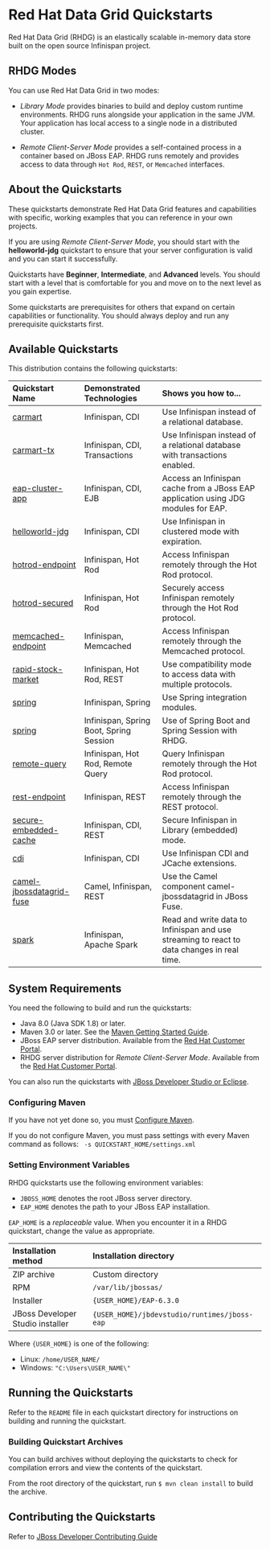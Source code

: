 Red Hat Data Grid Quickstarts
=============================
Red Hat Data Grid (RHDG) is an elastically scalable in-memory data store built on the open source Infinispan project.

## RHDG Modes
You can use Red Hat Data Grid in two modes:

* _Library Mode_ provides binaries to build and deploy custom runtime environments. RHDG runs alongside your application in the same JVM. Your application has local access to a single node in a distributed cluster.

* _Remote Client-Server Mode_ provides a self-contained process in a container based on JBoss EAP. RHDG runs remotely and provides access to data through `Hot Rod`, `REST`, or `Memcached` interfaces.

## About the Quickstarts
These quickstarts demonstrate Red Hat Data Grid features and capabilities with specific, working examples that you can reference in your own projects.

If you are using _Remote Client-Server Mode_, you should start with the **helloworld-jdg** quickstart to ensure that your server configuration is valid and you can start it successfully.

Quickstarts have **Beginner**, **Intermediate**, and **Advanced** levels. You should start with a level that is comfortable for you and move on to the next level as you gain expertise.

Some quickstarts are prerequisites for others that expand on certain capabilities or functionality. You should always deploy and run any prerequisite quickstarts first.

## Available Quickstarts
This distribution contains the following quickstarts:

| **Quickstart Name** | **Demonstrated Technologies** | **Shows you how to...** |
|:-----------|:-----------|:-----------|
| [carmart](carmart/README.md) | Infinispan, CDI | Use Infinispan instead of a relational database. |
| [carmart-tx](carmart-tx/README.md) | Infinispan, CDI, Transactions | Use Infinispan instead of a relational database with transactions enabled.|
| [eap-cluster-app](eap-cluster-app/README.md) | Infinispan, CDI, EJB | Access an Infinispan cache from a JBoss EAP application using JDG modules for EAP.|
| [helloworld-jdg](helloworld-jdg/README.md) | Infinispan, CDI | Use Infinispan in clustered mode with expiration.|
| [hotrod-endpoint](hotrod-endpoint/README.md) | Infinispan, Hot Rod | Access Infinispan remotely through the Hot Rod protocol. |
| [hotrod-secured](hotrod-secured/README.md) | Infinispan, Hot Rod | Securely access Infinispan remotely through the Hot Rod protocol. |
| [memcached-endpoint](memcached-endpoint/README.md) | Infinispan, Memcached | Access Infinispan remotely through the Memcached protocol. |
| [rapid-stock-market](rapid-stock-market/README.md) | Infinispan, Hot Rod, REST | Use compatibility mode to access data with multiple protocols. |
| [spring](spring/README.md) | Infinispan, Spring | Use Spring integration modules. |
| [spring](spring-session/README.md) | Infinispan, Spring Boot, Spring Session | Use of Spring Boot and Spring Session with RHDG. |
| [remote-query](remote-query/README.md) | Infinispan, Hot Rod, Remote Query | Query Infinispan remotely through the Hot Rod protocol. |
| [rest-endpoint](rest-endpoint/README.md) | Infinispan, REST | Access Infinispan remotely through the REST protocol. |
| [secure-embedded-cache](secure-embedded-cache/README.md) | Infinispan, CDI, REST | Secure Infinispan in Library (embedded) mode. |
| [cdi](cdi-jdg/README.md) | Infinispan, CDI | Use Infinispan CDI and JCache extensions. |
| [camel-jbossdatagrid-fuse](camel-jbossdatagrid-fuse/README.md) | Camel, Infinispan, REST | Use the Camel component camel-jbossdatagrid in JBoss Fuse. |
| [spark](spark/README.md) | Infinispan, Apache Spark | Read and write data to Infinispan and use streaming to react to data changes in real time. |

## System Requirements
You need the following to build and run the quickstarts:

* Java 8.0 (Java SDK 1.8) or later.
* Maven 3.0 or later. See the [Maven Getting Started Guide](http://maven.apache.org/guides/getting-started/index.html).
* JBoss EAP server distribution. Available from the [Red Hat Customer Portal](https://access.redhat.com/downloads).
* RHDG server distribution for _Remote Client-Server Mode_. Available from the [Red Hat Customer Portal](https://access.redhat.com/downloads).

You can also run the quickstarts with [JBoss Developer Studio or Eclipse](#use-jboss-developer-studio-or-eclipse-to-run-the-quickstarts).

### Configuring Maven

If you have not yet done so, you must [Configure Maven](https://github.com/jboss-developer/jboss-developer-shared-resources/blob/master/guides/CONFIGURE_MAVEN.md#configure-maven-to-build-and-deploy-the-quickstarts).

If you do not configure Maven, you must pass settings with every Maven command as follows: ` -s QUICKSTART_HOME/settings.xml`

### Setting Environment Variables
RHDG quickstarts use the following environment variables:

* `JBOSS_HOME` denotes the root JBoss server directory.
* `EAP_HOME` denotes the path to your JBoss EAP installation.

`EAP_HOME` is a *replaceable* value. When you encounter it in a RHDG quickstart, change the value as appropriate.

| Installation method | Installation directory |
|:-----------|:-----------|
| ZIP archive | Custom directory |
| RPM | `/var/lib/jbossas/` |
| Installer | `{USER_HOME}/EAP-6.3.0` |
| JBoss Developer Studio installer | `{USER_HOME}/jbdevstudio/runtimes/jboss-eap` |

Where `{USER_HOME}` is one of the following:

* Linux: `/home/USER_NAME/`
* Windows: `"C:\Users\USER_NAME\"`

## Running the Quickstarts
Refer to the `README` file in each quickstart directory for instructions on building and running the quickstart.

### Building Quickstart Archives
You can build archives without deploying the quickstarts to check for compilation errors and view the contents of the quickstart.

From the root directory of the quickstart, run `$ mvn clean install` to build the archive.

## Contributing the Quickstarts
Refer to [JBoss Developer Contributing Guide](https://github.com/jboss-developer/jboss-developer-shared-resources/blob/master/guides/CONTRIBUTING.md)
